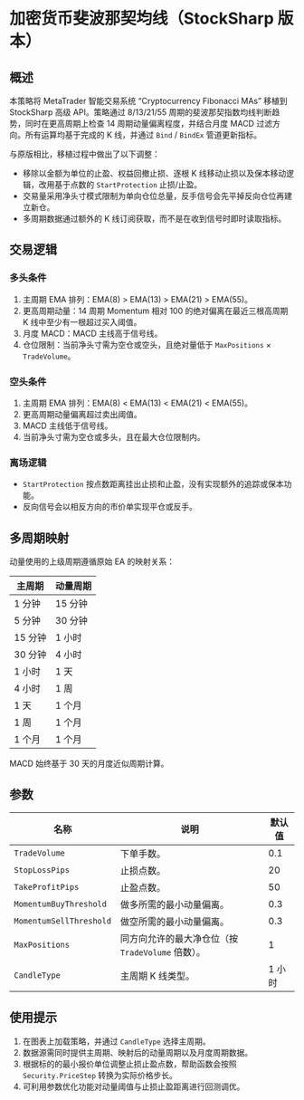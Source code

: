 # 加密货币斐波那契均线（StockSharp 版本）

## 概述
本策略将 MetaTrader 智能交易系统 “Cryptocurrency Fibonacci MAs” 移植到 StockSharp 高级 API。策略通过 8/13/21/55 周期的斐波那契指数均线判断趋势，同时在更高周期上检查 14 周期动量偏离程度，并结合月度 MACD 过滤方向。所有运算均基于完成的 K 线，并通过 `Bind` / `BindEx` 管道更新指标。

与原版相比，移植过程中做出了以下调整：
- 移除以金额为单位的止盈、权益回撤止损、逐根 K 线移动止损以及保本移动逻辑，改用基于点数的 `StartProtection` 止损/止盈。
- 交易量采用净头寸模式限制为单向仓位总量，反手信号会先平掉反向仓位再建立新仓。
- 多周期数据通过额外的 K 线订阅获取，而不是在收到信号时即时读取指标。

## 交易逻辑
### 多头条件
1. 主周期 EMA 排列：EMA(8) > EMA(13) > EMA(21) > EMA(55)。
2. 更高周期动量：14 周期 Momentum 相对 100 的绝对偏离在最近三根高周期 K 线中至少有一根超过买入阈值。
3. 月度 MACD：MACD 主线高于信号线。
4. 仓位限制：当前净头寸需为空仓或空头，且绝对量低于 `MaxPositions` × `TradeVolume`。

### 空头条件
1. 主周期 EMA 排列：EMA(8) < EMA(13) < EMA(21) < EMA(55)。
2. 更高周期动量偏离超过卖出阈值。
3. MACD 主线低于信号线。
4. 当前净头寸需为空仓或多头，且在最大仓位限制内。

### 离场逻辑
- `StartProtection` 按点数距离挂出止损和止盈，没有实现额外的追踪或保本功能。
- 反向信号会以相反方向的市价单实现平仓或反手。

## 多周期映射
动量使用的上级周期遵循原始 EA 的映射关系：

| 主周期 | 动量周期 |
| --- | --- |
| 1 分钟 | 15 分钟 |
| 5 分钟 | 30 分钟 |
| 15 分钟 | 1 小时 |
| 30 分钟 | 4 小时 |
| 1 小时 | 1 天 |
| 4 小时 | 1 周 |
| 1 天 | 1 个月 |
| 1 周 | 1 个月 |
| 1 个月 | 1 个月 |

MACD 始终基于 30 天的月度近似周期计算。

## 参数
| 名称 | 说明 | 默认值 |
| --- | --- | --- |
| `TradeVolume` | 下单手数。 | 0.1 |
| `StopLossPips` | 止损点数。 | 20 |
| `TakeProfitPips` | 止盈点数。 | 50 |
| `MomentumBuyThreshold` | 做多所需的最小动量偏离。 | 0.3 |
| `MomentumSellThreshold` | 做空所需的最小动量偏离。 | 0.3 |
| `MaxPositions` | 同方向允许的最大净仓位（按 `TradeVolume` 倍数）。 | 1 |
| `CandleType` | 主周期 K 线类型。 | 1 小时 |

## 使用提示
1. 在图表上加载策略，并通过 `CandleType` 选择主周期。
2. 数据源需同时提供主周期、映射后的动量周期以及月度周期数据。
3. 根据标的的最小报价单位调整止损止盈点数，帮助函数会按照 `Security.PriceStep` 转换为实际价格步长。
4. 可利用参数优化功能对动量阈值与止损止盈距离进行回测调优。
